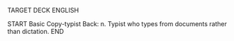 TARGET DECK
ENGLISH

START
Basic
Copy-typist
Back: n. Typist who types from documents rather than dictation.
END
